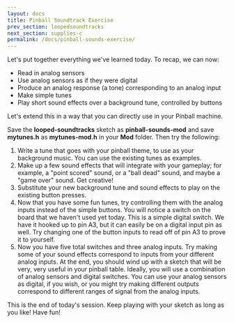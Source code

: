 ```yaml
---
layout: docs
title: Pinball Soundtrack Exercise
prev_section: loopedsoundtracks
next_section: supplies-c
permalink: /docs/pinball-sounds-exercise/
---
```


Let's put together everything we've learned today. To recap, we can now:

- Read in analog sensors
- Use analog sensors as if they were digital
- Produce an analog response (a tone) corresponding to an analog input
- Make simple tunes
- Play short sound effects over a background tune, controlled by buttons

Let's extend this in a way that you can directly use in your Pinball machine.

Save the **looped-soundtracks** sketch as **pinball-sounds-mod** and save **mytunes.h** as **mytunes-mod.h** in your **Mod** folder. Then try the following:


1. Write a tune that goes with your pinball theme, to use as your background music. You can use the existing tunes as examples. 
2. Make up a few sound effects that will integrate with your gameplay; for example, a "point scored" sound, or a "ball dead" sound, and maybe a "game over" sound. Get creative!
3. Substitute your new background tune and sound effects to play on the existing button presses.
4. Now that you have some fun tunes, try controlling them with the analog inputs instead of the simple buttons. You will notice a switch on the board that we haven't used yet today. This is a simple digital switch. We have it hooked up to pin A3, but it can easily be on a digital input pin as well. Try changing one of the button inputs to read off of pin A3 to prove it to yourself.
5. Now you have five total switches and three analog inputs. Try making some of your sound effects correspond to inputs from your different analog inputs. At the end, you should wind up with a sketch that will be very, very useful in your pinball table. Ideally, you will use a combination of analog sensors and digital switches. You can use your analog sensors as digital, if you wish, or you might try making different outputs correspond to different ranges of signal from the analog inputs.

This is the end of today's session. Keep playing with your sketch as long as you like! Have fun!


<!-- <img src="{{ site.baseurl }}/img/arduino-newtab.png" style="width: 500px"/> -->


<!-- This will open a popup menu. In it, click on ```New Tab```. This will
ask you to name the new tab. Name it ```mysongs.h```. Now your Arduino
window is opening two files at the same time. You can switch between
them by clicking on the correct tab at the top bar of the window. -->